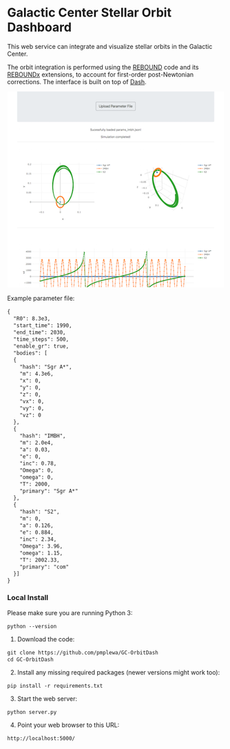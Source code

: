 # Galactic Center Stellar Orbit Dashboard

This web service can integrate and visualize stellar orbits in the Galactic Center.

The orbit integration is performed using the [REBOUND](https://github.com/hannorein/rebound) code and its [REBOUNDx](https://github.com/dtamayo/reboundx) extensions, to account for first-order post-Newtonian corrections. The interface is built on top of [Dash](https://plot.ly/products/dash/).

![](preview.png)

Example parameter file:

```
{
  "R0": 8.3e3,
  "start_time": 1990,
  "end_time": 2030,
  "time_steps": 500,
  "enable_gr": true,
  "bodies": [
  {
    "hash": "Sgr A*",
    "m": 4.3e6,
    "x": 0,
    "y": 0,
    "z": 0,
    "vx": 0,
    "vy": 0,
    "vz": 0
  },
  {
    "hash": "IMBH",
    "m": 2.0e4,
    "a": 0.03,
    "e": 0,
    "inc": 0.78,
    "Omega": 0,
    "omega": 0,
    "T": 2000,
    "primary": "Sgr A*"
  },
  {
    "hash": "S2",
    "m": 0,
    "a": 0.126,
    "e": 0.884,
    "inc": 2.34,
    "Omega": 3.96,
    "omega": 1.15,
    "T": 2002.33,
    "primary": "com"
  }]
}
```

### Local Install

Please make sure you are running Python 3:
```
python --version
```
1) Download the code:
```
git clone https://github.com/pmplewa/GC-OrbitDash
cd GC-OrbitDash
```
2) Install any missing required packages (newer versions might work too):
```
pip install -r requirements.txt
```
3) Start the web server:
```
python server.py
```
4) Point your web browser to this URL:
```
http://localhost:5000/
```
